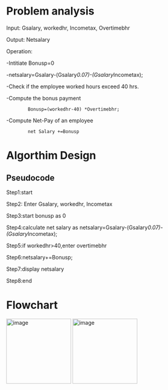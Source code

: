 # Problem analysis
Input: Gsalary, workedhr, Incometax, Overtimebhr

Output: Netsalary

Operation: 

  -Intitiate Bonusp=0
  
  -netsalary=Gsalary-(Gsalary*0.07)-(Gsalary*Incometax);
  
  -Check if the employee worked hours exceed 40 hrs.
  
  -Compute the bonus payment 
  
            Bonusp=(workedhr-40) *Overtimebhr;
 
  -Compute Net-Pay of an employee
  
            net Salary +=Bonusp

# Algorthim Design

## Pseudocode

Step1:start

Step2: Enter Gsalary, workedhr, Incometax 

Step3:start bonusp as 0

Step4:calculate net salary as netsalary=Gsalary-(Gsalary*0.07)-(Gsalary*Incometax);

Step5:if workedhr>40,enter overtimebhr 

Step6:netsalary+=Bonusp;

Step7:display netsalary

Step8:end

# Flowchart
<img width="172" alt="image" src="https://github.com/SWEG-2015EC-Batch/Free-Thinkers/assets/149039271/e82d1af5-ea90-41cd-9a68-ad6df7dfcd6d">



<img width="172" alt="image" src="https://github.com/SWEG-2015EC-Batch/Free-Thinkers/assets/149039271/324430b4-5b32-40d7-b01a-826c1fdd2995">

